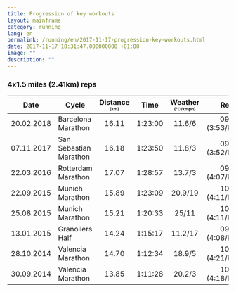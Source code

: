```yaml
---
title: Progression of key workouts
layout: mainframe
category: running
lang: en
permalink: /running/en/2017-11-17-progression-key-workouts.html
date: 2017-11-17 18:31:47.000000000 +01:00
image: ""
description: ""
---
```


### 4x1.5 miles (2.41km) reps

| Date       | Cycle         | Distance <span style="font-size:0.6em">(km)</span> | Time    | Weather <span style="font-size:0.6em">(°C/kmph)</span> | Rep 1 | Rest 1 | Rep 2 | Rest 2 | Rep 3 | Rest 3 | Rep 4 | Rest 4 |
|----------- |---------------|:---------------:|:---------:|:----------------:|-------:|--------:|-------:|--------:|-------:|--------:|-------:|--------:|
| 20.02.2018 | Barcelona Marathon          | 16.11         | 1:23:00 | 11.6/6  | 09:22 (3:53/km) | 3:00 (14:26/km) | 09:21 (3:52/km) | 3:00 (17:00/km) | 09:07 (3:46/km) | 3:00 (16:03/km) | 09:16 (3:50/km) | 3:00 (6:47/km) |
| 07.11.2017 | San Sebastian Marathon          | 16.18         | 1:23:50 | 11.8/3  | 09:20 (3:52/km) | 3:00 (10:17/km) | 09:17 (3:51/km) | 3:00 (10:24/km) | 09:17 (3:51/km) | 3:00 (11:47/km) | 09:21 (3:52/km) | 3:00 (6:30/km) |
| 22.03.2016 | Rotterdam Marathon      | 17.07         | 1:28:57 | 13.7/3  | 09:55 (4:07/km) | 3:00 (6:32/km) | 09:36 (3:59/km) | 3:00 (8:15/km) | 09:36 (3:59/km) | 3:00 (8:19/km) | 09:38 (4:00/km) | 3:00 (7:04/km) |
| 22.09.2015 | Munich Marathon    | 15.89         | 1:23:09 | 20.9/19 | 10:06 (4:11/km) | 3:00 (9:56/km) | 09:48 (4:04/km) | 3:00 (10:59/km) | 10:04 (4:11/km) | 3:00 (10:42/km) | 10:10 (4:13/km) | 3:00 (10:53/km) |
| 25.08.2015 | Munich Marathon     | 15.21         | 1:20:33 | 25/11   | 10:04 (4:11/km) | 3:00 (12:14/km) | 10:02 (4:10/km) | 3:00 (14:15/km) | 10:02 (4:10/km) | 3:00 (20:43/km) | 10:07 (4:12/km) | 3:00 (9:39/km) |
| 13.01.2015 | Granollers Half     | 14.24         | 1:15:17 | 11.2/17 | 09:58 (4:08/km) | 3:00 (10:16/km) | 09:53 (4:06/km) | 3:00 (10:38/km) | 10:00 (4:09/km) | 3:00 (12:12/km) | 09:56 (4:07/km) | 3:00 (7:05/km) |
| 28.10.2014 | Valencia Marathon | 14.70         | 1:12:34 | 18.9/5  | 10:29 (4:21/km) | 3:00 (7:13/km) | 10:25 (4:19/km) | 3:00 (7:23/km) | 10:20 (4:17/km) | 3:00 (10:08/km) | 10:18 (4:16/km) | 3:00 (6:16/km) |
| 30.09.2014 | Valencia Marathon | 13.85         | 1:11:28 | 20.2/3  | 10:22 (4:18/km) | 3:10 (7:21/km) | 10:22 (4:18/km) | 3:10 (8:56/km) | 10:30 (4:21/km) | 3:10 (7:57/km) | 10:28 (4:21/km) | 3:10 (7:33/km) |


